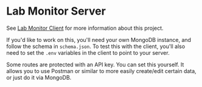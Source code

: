 # Lab Monitor Server

See [Lab Monitor Client](https://github.aidandagnall.com/lab-monitor-client) for more information about this project.

If you'd like to work on this, you'll need your own MongoDB instance, and follow the schema in `schema.json`. To test
this with the client, you'll also need to set the `.env` variables in the client to point to your server.

Some routes are protected with an API key. You can set this yourself. It allows you to use Postman or similar to more
easily create/edit certain data, or just do it via MongoDB.

